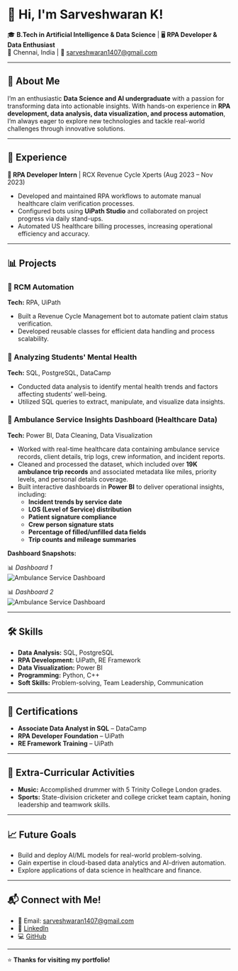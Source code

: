 # 👋 Hi, I'm Sarveshwaran K!

🎓 **B.Tech in Artificial Intelligence & Data Science** | 🖥️ **RPA Developer & Data Enthusiast**  
📍 Chennai, India | 📧 sarveshwaran1407@gmail.com

---

## 📖 About Me

I’m an enthusiastic **Data Science and AI undergraduate** with a passion for transforming data into actionable insights. With hands-on experience in **RPA development, data analysis, data visualization, and process automation**, I’m always eager to explore new technologies and tackle real-world challenges through innovative solutions.

---

## 💼 Experience

**🔹 RPA Developer Intern** | RCX Revenue Cycle Xperts (Aug 2023 – Nov 2023)  
- Developed and maintained RPA workflows to automate manual healthcare claim verification processes.  
- Configured bots using **UiPath Studio** and collaborated on project progress via daily stand-ups.  
- Automated US healthcare billing processes, increasing operational efficiency and accuracy.

---

## 📊 Projects

### 📌 RCM Automation  
**Tech:** RPA, UiPath  
- Built a Revenue Cycle Management bot to automate patient claim status verification.  
- Developed reusable classes for efficient data handling and process scalability.

### 📌 Analyzing Students' Mental Health  
**Tech:** SQL, PostgreSQL, DataCamp  
- Conducted data analysis to identify mental health trends and factors affecting students’ well-being.  
- Utilized SQL queries to extract, manipulate, and visualize data insights.

### 📌 Ambulance Service Insights Dashboard (Healthcare Data)  
**Tech:** Power BI, Data Cleaning, Data Visualization  
- Worked with real-time healthcare data containing ambulance service records, client details, trip logs, crew information, and incident reports.
- Cleaned and processed the dataset, which included over **19K ambulance trip records** and associated metadata like miles, priority levels, and personal details coverage.
- Built interactive dashboards in **Power BI** to deliver operational insights, including:
  - **Incident trends by service date**
  - **LOS (Level of Service) distribution**
  - **Patient signature compliance**
  - **Crew person signature stats**
  - **Percentage of filled/unfilled data fields**
  - **Trip counts and mileage summaries**

**Dashboard Snapshots:**

📊 *Dashboard 1*  
![Ambulance Service Dashboard](https://github.com/sarvesh0718/your-repo-name/blob/main/774a93aa-bad4-48f2-9605-71180d8c5395.png)

📊 *Dashboard 2*  
![Ambulance Service Dashboard](https://github.com/sarvesh0718/your-repo-name/blob/main/71c01166-5518-4a9c-b7d6-970a2d9c3f51.png)

---

## 🛠️ Skills

- **Data Analysis:** SQL, PostgreSQL  
- **RPA Development:** UiPath, RE Framework  
- **Data Visualization:** Power BI  
- **Programming:** Python, C++  
- **Soft Skills:** Problem-solving, Team Leadership, Communication  

---

## 📜 Certifications

- **Associate Data Analyst in SQL** – DataCamp  
- **RPA Developer Foundation** – UiPath  
- **RE Framework Training** – UiPath  

---

## 🎨 Extra-Curricular Activities

- **Music:** Accomplished drummer with 5 Trinity College London grades.  
- **Sports:** State-division cricketer and college cricket team captain, honing leadership and teamwork skills.

---

## 📈 Future Goals

- Build and deploy AI/ML models for real-world problem-solving.  
- Gain expertise in cloud-based data analytics and AI-driven automation.  
- Explore applications of data science in healthcare and finance.

---

## 📬 Connect with Me!

- 📧 Email: sarveshwaran1407@gmail.com  
- 🔗 [LinkedIn](https://www.linkedin.com/in/sarveshwaran-k-31523922a/)  
- 💻 [GitHub](https://github.com/sarvesh0718)

---

⭐️ **Thanks for visiting my portfolio!**
